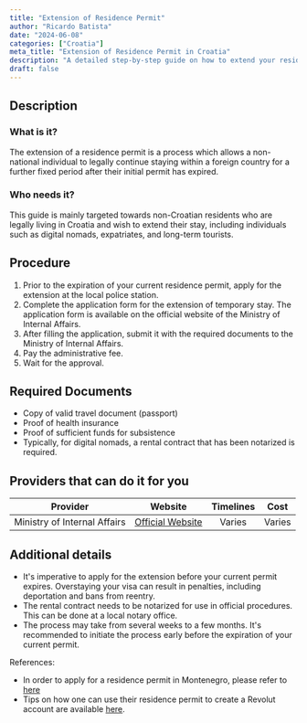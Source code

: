 ```yaml
---
title: "Extension of Residence Permit"
author: "Ricardo Batista"
date: "2024-06-08"
categories: ["Croatia"]
meta_title: "Extension of Residence Permit in Croatia"
description: "A detailed step-by-step guide on how to extend your residence permit in Croatia"
draft: false
---
```


## Description
### What is it?
The extension of a residence permit is a process which allows a non-national individual to legally continue staying within a foreign country for a further fixed period after their initial permit has expired.

### Who needs it?
This guide is mainly targeted towards non-Croatian residents who are legally living in Croatia and wish to extend their stay, including individuals such as digital nomads, expatriates, and long-term tourists.

## Procedure

1. Prior to the expiration of your current residence permit, apply for the extension at the local police station. 
2. Complete the application form for the extension of temporary stay. The application form is available on the official website of the Ministry of Internal Affairs.
3. After filling the application, submit it with the required documents to the Ministry of Internal Affairs.
4. Pay the administrative fee.
5. Wait for the approval. 

## Required Documents

- Copy of valid travel document (passport)
- Proof of health insurance
- Proof of sufficient funds for subsistence
- Typically, for digital nomads, a rental contract that has been notarized is required.

## Providers that can do it for you

| Provider        |     Website     |     Timelines    |       Cost      |
| --------------- | --------------- |  :-------------: | :-------------: |
| Ministry of Internal Affairs      |  [Official Website](http://www.mup.hr/)       |      Varies      |        Varies       |

## Additional details
- It's imperative to apply for the extension before your current permit expires. Overstaying your visa can result in penalties, including deportation and bans from reentry.
- The rental contract needs to be notarized for use in official procedures. This can be done at a local notary office.
- The process may take from several weeks to a few months. It's recommended to initiate the process early before the expiration of your current permit. 

References:
- In order to apply for a residence permit in Montenegro, please refer to [here](https://www.reddit.com/r/montenegro/comments/1b2gqp0/crnogorsko_drzavljanstvo_i_dozvole_za_rad/)
- Tips on how one can use their residence permit to create a Revolut account are available [here](https://www.reddit.com/r/Revolut/comments/zsrtcc/revolut_account_with_residence_permit/).